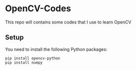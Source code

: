 # OpenCV-Codes

This repo will contains some codes that I use to learn OpenCV

## Setup

You need to install the following Python packages:

```
pip install opencv-python
pip install numpy
```